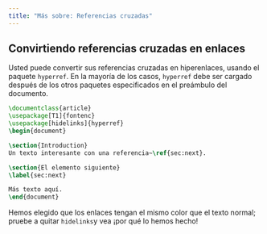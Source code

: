 ```yaml
---
title: "Más sobre: Referencias cruzadas"
---
```


## Convirtiendo referencias cruzadas en enlaces

Usted puede convertir sus referencias cruzadas en hiperenlaces, usando el paquete `hyperref`.
En la mayoría de los casos, `hyperref` debe ser cargado después de los otros paquetes especificados
en el preámbulo del documento.

```latex
\documentclass{article}
\usepackage[T1]{fontenc}
\usepackage[hidelinks]{hyperref}
\begin{document}

\section{Introduction}
Un texto interesante con una referencia~\ref{sec:next}.

\section{El elemento siguiente}
\label{sec:next}

Más texto aquí.
\end{document}
```

Hemos elegido que los enlaces tengan el mismo color que el texto normal; pruebe a quitar
`hidelinks`y vea ¡por qué lo hemos hecho!
